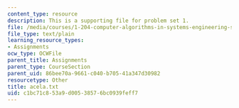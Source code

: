```yaml
---
content_type: resource
description: This is a supporting file for problem set 1.
file: /media/courses/1-204-computer-algorithms-in-systems-engineering-spring-2010/c1bc71c853a9d00538576bc0939feff7_acela.txt
file_type: text/plain
learning_resource_types:
- Assignments
ocw_type: OCWFile
parent_title: Assignments
parent_type: CourseSection
parent_uid: 86bee70a-9661-c040-b705-41a347d30982
resourcetype: Other
title: acela.txt
uid: c1bc71c8-53a9-d005-3857-6bc0939feff7
---
```


